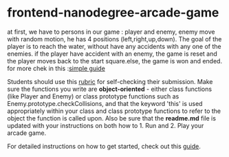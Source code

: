 frontend-nanodegree-arcade-game
===============================
at first, we have to persons in our game : player and enemy,
enemy move with random motion, he has 4 positions (left,right,up,down).
The goal of the player is to reach the water, without have any accidents with any one of the enemies.
if the player have accident with an enemy, the game is reset and the player moves back to the start square.else,  the game is won and ended.
for more chek in this :<a href="https://docs.google.com/document/d/1v01aScPjSWCCWQLIpFqvg3-vXLH2e8_SZQKC8jNO0Dc/pub?embedded=true">simple guide</a> 

Students should use this [rubric](https://review.udacity.com/#!/projects/2696458597/rubric) for self-checking their submission. Make sure the functions you write are **object-oriented** - either class functions (like Player and Enemy) or class prototype functions such as Enemy.prototype.checkCollisions, and that the keyword 'this' is used appropriately within your class and class prototype functions to refer to the object the function is called upon. Also be sure that the **readme.md** file is updated with your instructions on both how to 1. Run and 2. Play your arcade game.

For detailed instructions on how to get started, check out this [guide](https://docs.google.com/document/d/1v01aScPjSWCCWQLIpFqvg3-vXLH2e8_SZQKC8jNO0Dc/pub?embedded=true).
